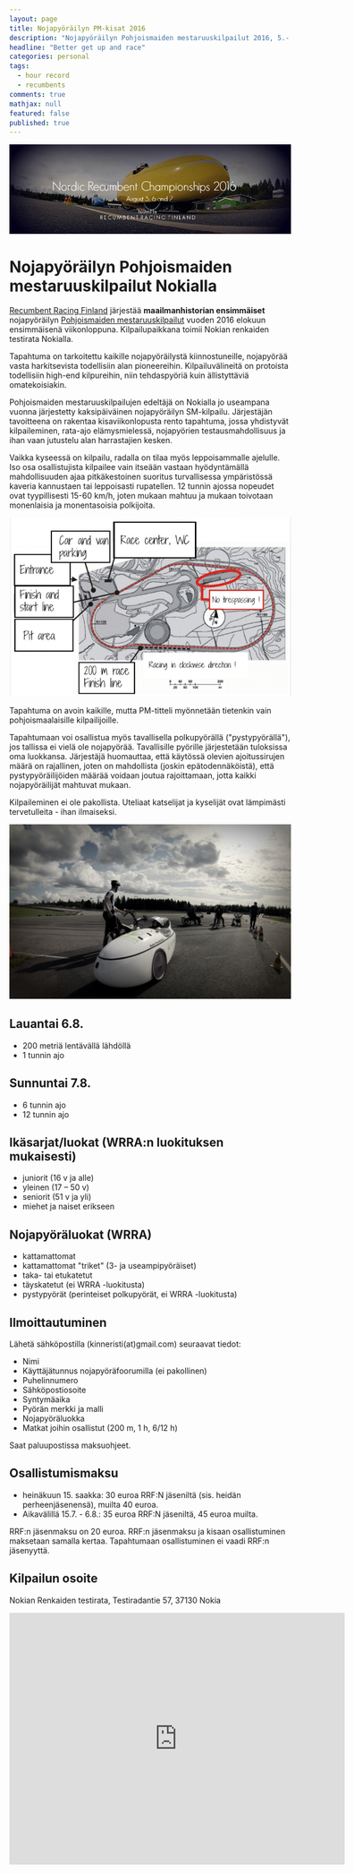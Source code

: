 ```yaml
---
layout: page
title: Nojapyöräilyn PM-kisat 2016
description: "Nojapyöräilyn Pohjoismaiden mestaruuskilpailut 2016, 5.- 7. elokuuta"
headline: "Better get up and race"
categories: personal
tags: 
  - hour record
  - recumbents
comments: true
mathjax: null
featured: false
published: true
---
```


[![Race banner](/images/NRC2016-front.jpg)](http://rrfi.fi/nrc16)

# Nojapyöräilyn Pohjoismaiden mestaruuskilpailut Nokialla

[Recumbent Racing Finland](http://rrfi.fi) järjestää **maailmanhistorian ensimmäiset** 
nojapyöräilyn [Pohjoismaiden mestaruuskilpailut](http://rrfi.fi/nrc16) 
vuoden 2016 elokuun ensimmäisenä viikonloppuna. Kilpailupaikkana toimii
Nokian renkaiden testirata Nokialla.

Tapahtuma on tarkoitettu kaikille nojapyöräilystä kiinnostuneille, 
nojapyörää vasta harkitsevista todellisiin alan pioneereihin. 
Kilpailuvälineitä on protoista todellisiin high-end kilpureihin, 
niin tehdaspyöriä kuin ällistyttäviä omatekoisiakin.

Pohjoismaiden mestaruuskilpailujen edeltäjä on Nokialla jo useampana 
vuonna järjestetty kaksipäiväinen nojapyöräilyn SM-kilpailu. 
Järjestäjän tavoitteena on rakentaa kisaviikonlopusta rento tapahtuma, jossa 
yhdistyvät kilpaileminen, rata-ajo elämysmielessä, 
nojapyörien testausmahdollisuus ja ihan vaan jutustelu alan harrastajien kesken.

Vaikka kyseessä on kilpailu, radalla on tilaa myös leppoisammalle ajelulle. 
Iso osa osallistujista kilpailee vain itseään vastaan hyödyntämällä mahdollisuuden 
ajaa pitkäkestoinen suoritus turvallisessa ympäristössä kaveria kannustaen 
tai leppoisasti rupatellen. 12 tunnin ajossa nopeudet ovat tyypillisesti 15-60 km/h,
joten mukaan mahtuu ja mukaan toivotaan monenlaisia ja monentasoisia polkijoita.

![Alueen järjestelyt](/images/Nokia.jpg "Nokian renkaiden testiradan järjestelyt")

Tapahtuma on avoin kaikille, mutta PM-titteli myönnetään tietenkin vain 
pohjoismaalaisille kilpailijoille.

Tapahtumaan voi osallistua myös tavallisella polkupyörällä ("pystypyörällä"), 
jos tallissa ei vielä ole nojapyörää. Tavallisille pyörille järjestetään tuloksissa
oma luokkansa. Järjestäjä huomauttaa, että käytössä olevien ajoitussirujen määrä on rajallinen,
joten on mahdollista (joskin epätodennäköistä), että pystypyöräilijöiden määrää 
voidaan joutua rajoittamaan, jotta kaikki nojapyöräilijät mahtuvat mukaan. 

Kilpaileminen ei ole pakollista. Uteliaat katselijat ja kyselijät ovat 
lämpimästi tervetulleita - ihan ilmaiseksi. 

![Kilpailu on ohi](/images/GOPR1278.jpg "Kilpailu on ohi (2015)")

## Lauantai 6.8.
- 200 metriä lentävällä lähdöllä
- 1 tunnin ajo

## Sunnuntai 7.8.
- 6 tunnin ajo 
- 12 tunnin ajo

## Ikäsarjat/luokat (WRRA:n luokituksen mukaisesti)
- juniorit (16 v ja alle)
- yleinen (17 – 50 v)
- seniorit (51 v ja yli)
- miehet ja naiset erikseen

## Nojapyöräluokat (WRRA)
- kattamattomat
- kattamattomat "triket" (3- ja useampipyöräiset)
- taka- tai etukatetut
- täyskatetut (ei WRRA -luokitusta)
- pystypyörät (perinteiset polkupyörät, ei WRRA -luokitusta)

## Ilmoittautuminen
Lähetä sähköpostilla (kinneristi(at)gmail.com) seuraavat tiedot:

- Nimi
- Käyttäjätunnus nojapyöräfoorumilla (ei pakollinen)
- Puhelinnumero
- Sähköpostiosoite
- Syntymäaika
- Pyörän merkki ja malli
- Nojapyöräluokka
- Matkat joihin osallistut (200 m, 1 h, 6/12 h)

Saat paluupostissa maksuohjeet.

## Osallistumismaksu 

- heinäkuun 15. saakka: 30 euroa RRF:N jäseniltä (sis. heidän perheenjäsenensä), muilta 40 euroa. 
- Aikavälillä 15.7. - 6.8.: 35 euroa RRF:N jäseniltä, 45 euroa muilta.

RRF:n jäsenmaksu on 20 euroa. RRF:n jäsenmaksu ja kisaan osallistuminen maksetaan samalla kertaa.
Tapahtumaan osallistuminen ei vaadi RRF:n jäsenyyttä.

## Kilpailun osoite

Nokian Renkaiden testirata, Testiradantie 57, 37130 Nokia

<iframe src="https://www.google.com/maps/embed?pb=!1m14!1m8!1m3!1d15225.885497891142!2d23.5087634!3d61.5088412!3m2!1i1024!2i768!4f13.1!3m3!1m2!1s0x468ed7af47683297%3A0xfeee2f3c933d6eff!2sTestiradantie+57%2C+39150+Nokia%2C+Finland!5e0!3m2!1sen!2sus!4v1458636335852" width="600" height="450" frameborder="0" style="border:0" allowfullscreen></iframe>
